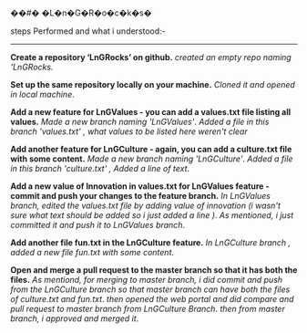 ��#� �L�n�G�R�o�c�k�s�

steps Performed and what i understood:-
__________________________________________

**Create a repository ‘LnGRocks’ on github.**
_created an empty repo naming 'LnGRocks._

**Set up the same repository locally on your machine.**
_Cloned it and opened in local machine_.

**Add a new feature for LnGValues - you can add a values.txt file listing all values.**
_Made a new branch naming 'LnGValues'_.
_Added a file in this branch 'values.txt' , what values to be listed here weren't clear_

**Add another feature for LnGCulture - again, you can add a culture.txt file with some content.**
_Made a new branch naming 'LnGCulture'_.
_Added a file in this branch 'culture.txt' , Added a line of text_.

**Add a new value of Innovation in values.txt for LnGValues feature - commit and push your changes to the feature branch.**
_In LnGValues branch, edited the values.txt file by adding value of innovation (i wasn't sure what text should be added so i just added a line )_.
_As mentioned, i just committed it and push it to LnGValues branch_.

**Add another file fun.txt in the LnGCulture feature.**
_In LnGCulture branch , added a new file fun.txt with some content_.

**Open and merge a pull request to the master branch so that it has both the files.**
_As mentiond, for merging to master branch, i did commit and push  from the LnGCulture branch so that master branch can have both the files of culture.txt and fun.txt_.
_then opened the web portal and did compare and pull request to master branch from LnGCulture Branch_.
_then from master branch, i approved and merged it_.




  
